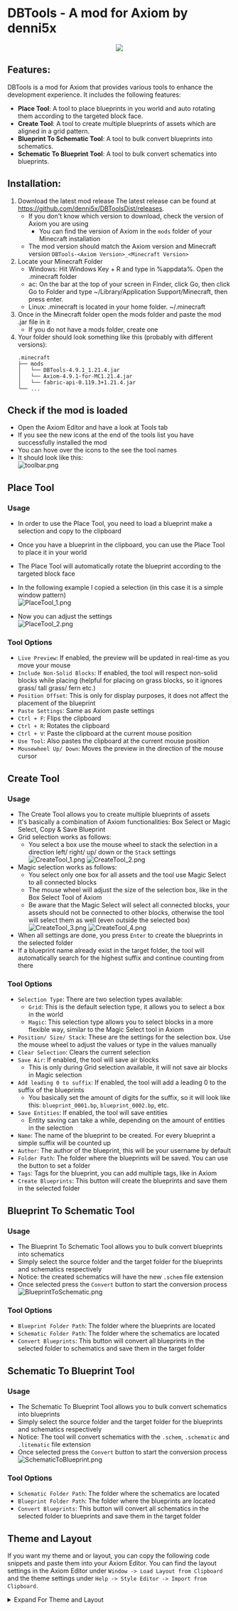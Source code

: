 # DBTools - A mod for Axiom by denni5x

<p align="center">
  <img src="media/icon.png" />
</p>

## Features:

DBTools is a mod for Axiom that provides various tools to enhance the development experience. It includes the following features:
- **Place Tool**: A tool to place blueprints in you world and auto rotating them according to the targeted block face.
- **Create Tool**: A tool to create multiple blueprints of assets which are aligned in a grid pattern.
- **Blueprint To Schematic Tool**: A tool to bulk convert blueprints into schematics.
- **Schematic To Blueprint Tool**: A tool to bulk convert schematics into blueprints.

## Installation:

1. Download the latest mod release
   The latest release can be found at https://github.com/denni5x/DBToolsDist/releases. 
   - If you don't know which version to download, check the version of Axiom you are using
     - You can find the version of Axiom in the `mods` folder of your Minecraft installation
   - The mod version should match the Axiom version and Minecraft version `DBTools-<Axiom Version>_<Minecraft Version>`
2. Locate your Minecraft Folder 
   - Windows: Hit Windows Key + R and type in %appdata%. Open the .minecraft folder
   - ac: On the bar at the top of your screen in Finder, click Go, then click Go to Folder and type ~/Library/Application Support/Minecraft, then press enter. 
   - Linux: .minecraft is located in your home folder. ~/.minecraft
3. Once in the Minecraft folder open the mods folder and paste the mod .jar file in it
   - If you do not have a mods folder, create one
5. Your folder should look something like this (probably with different versions):
   ```
   .minecraft
   ├── mods
   │   └── DBTools-4.9.1_1.21.4.jar
   │   └── Axiom-4.9.1-for-MC1.21.4.jar
   │   └── fabric-api-0.119.3+1.21.4.jar
   └── ...
   ```
   
## Check if the mod is loaded
- Open the Axiom Editor and have a look at Tools tab
- If you see the new icons at the end of the tools list you have successfully installed the mod
- You can hove over the icons to the see the tool names
- It should look like this:  
![toolbar.png](media/toolbar.png)

## Place Tool

### Usage
- In order to use the Place Tool, you need to load a blueprint make a selection and copy to the clipboard
- Once you have a blueprint in the clipboard, you can use the Place Tool to place it in your world
- The Place Tool will automatically rotate the blueprint according to the targeted block face

- In the following example I copied a selection (in this case it is a simple window pattern)  
![PlaceTool_1.png](media/PlaceTool_1.png)
- Now you can adjust the settings  
![PlaceTool_2.png](media/PlaceTool_2.png)

### Tool Options
  - `Live Preview`: If enabled, the preview will be updated in real-time as you move your mouse
  - `Include Non-Solid Blocks`: If enabled, the tool will respect non-solid blocks while placing (helpful for placing on grass blocks, so it ignores grass/ tall grass/ fern etc.)
  - `Position Offset`: This is only for display purposes, it does not affect the placement of the blueprint
  - `Paste Settings`: Same as Axiom paste settings
  - `Ctrl + F`: Flips the clipboard
  - `Ctrl + R`: Rotates the clipboard
  - `Ctrl + V`: Paste the clipboard at the current mouse position
  - `Use Tool`: Also pastes the clipboard at the current mouse position
  - `Mousewheel Up/ Down`: Moves the preview in the direction of the mouse cursor

## Create Tool

### Usage
- The Create Tool allows you to create multiple blueprints of assets
- It's basically a combination of Axiom functionalities: Box Select or Magic Select, Copy & Save Blueprint
- Grid selection works as follows: 
  - You select a box use the mouse wheel to stack the selection in a direction left/ right/ up/ down or the `Stack` settings
![CreateTool_1.png](media/CreateTool_1.png)
![CreateTool_2.png](media/CreateTool_2.png)
- Magic selection works as follows:
  - You select only one box for all assets and the tool use Magic Select to all connected blocks
  - The mouse wheel will adjust the size of the selection box, like in the Box Select Tool of Axiom
  - Be aware that the Magic Select will select all connected blocks, your assets should not be connected to other blocks, otherwise the tool will select them as well (even outside the selected box)
![CreateTool_3.png](media/CreateTool_3.png)
![CreateTool_4.png](media/CreateTool_4.png)
- When all settings are done, you press `Enter` to create the blueprints in the selected folder
- If a blueprint name already exist in the target folder, the tool will automatically search for the highest suffix and continue counting from there

### Tool Options
- `Selection Type`: There are two selection types available:
  - `Grid`: This is the default selection type, it allows you to select a box in the world
  - `Magic`: This selection type allows you to select blocks in a more flexible way, similar to the Magic Select tool in Axiom
- `Position/ Size/ Stack`: These are the settings for the selection box. Use the mouse wheel to adjust the values or type in the values manually
- `Clear Selection`: Clears the current selection
- `Save Air`: If enabled, the tool will save air blocks 
  - This is only during Grid selection available, it will not save air blocks in Magic selection
- `Add leading 0 to suffix`: If enabled, the tool will add a leading 0 to the suffix of the blueprints
  - You basically set the amount of digits for the suffix, so it will look like this: `blueprint_0001.bp`, `blueprint_0002.bp`, etc.
- `Save Entities`: If enabled, the tool will save entities
  - Entity saving can take a while, depending on the amount of entities in the selection
- `Name`: The name of the blueprint to be created. For every blueprint a simple suffix will be counted up
- `Author`: The author of the blueprint, this will be your username by default
- `Folder Path`: The folder where the blueprints will be saved. You can use the button to set a folder
- `Tags`: Tags for the blueprint, you can add multiple tags, like in Axiom
- `Create Blueprints`: This button will create the blueprints and save them in the selected folder

## Blueprint To Schematic Tool

### Usage
- The Blueprint To Schematic Tool allows you to bulk convert blueprints into schematics
- Simply select the source folder and the target folder for the blueprints and schematics respectively
- Notice: the created schematics will have the new `.schem` file extension
- Once selected press the `Convert` button to start the conversion process  
![BlueprintToSchematic.png](media/BlueprintToSchematic.png)

### Tool Options
- `Blueprint Folder Path`: The folder where the blueprints are located
- `Schematic Folder Path`: The folder where the schematics are located
- `Convert Blueprints`: This button will convert all blueprints in the selected folder to schematics and save them in the target folder

## Schematic To Blueprint Tool

### Usage
- The Schematic To Blueprint Tool allows you to bulk convert schematics into blueprints
- Simply select the source folder and the target folder for the blueprints and schematics respectively
- Notice: The tool will convert schematics with the `.schem`, `.schematic` and `.litematic` file extension
- Once selected press the `Convert` button to start the conversion process  
![SchematicToBlueprint.png](media/SchematicToBlueprint.png)

### Tool Options
- `Schematic Folder Path`: The folder where the schematics are located
- `Blueprint Folder Path`: The folder where the blueprints are located
- `Convert Blueprints`: This button will convert all schematics in the selected folder to blueprints and save them in the target folder

## Theme and Layout

If you want my theme and or layout, you can copy the following code snippets and paste them into your Axiom Editor.
You can find the layout settings in the Axiom Editor under `Window -> Load Layout from Clipboard` and the theme 
settings under `Help -> Style Editor -> Import from Clipboard`.
<details>
<summary>Expand For Theme and Layout</summary>

### Catppuccin Mocha Blue Theme:

```
ASel0AEENhdHBwdWNjaW5fTW9jaGEJSW1HdWlEYXJrKQD/9NbNAf9wW1gC8C4eHgTwLh4eBf8bEREHZkQyMQhmRDIxCWZEMjEK/y4eHgv/RDIxDIJEMjEN/y4eHg6CGxERD/9wW1gQ/1pHRRH/RDIxEv/+vrQT//6+tBT/spmTFWZEMjEW/3BbWBf/spmTGH4uHh4ZzIZwbBr/hnBsG4BwW1gc//6+tB3//r60HjP6tIkfq/q0iSD/+rSJIf9EMjEigf6+tCOB/r60JP9EMjElgf6+tCb//r60J/+GcGwt/5yEfy7/hnBsMv+v4vkFBUCAAAAGQIAAAAdAgAAACECAAAALQUAAAA==
```

### Axiom Layout:

```
[Window][###Tools]
Pos=796,1909
Size=2511,115
Collapsed=0
DockId=0x00000004,0

[Window][###Tool Options]
Pos=0,30
Size=794,1994
Collapsed=0
DockId=0x00000001,1

[Window][###Clipboard]
Pos=3309,30
Size=531,396
Collapsed=0
DockId=0x0000000D,0

[Window][###TargetInfo]
Pos=3309,30
Size=531,396
Collapsed=0
DockId=0x0000000D,1

[Window][###Palette]
Pos=3309,428
Size=531,396
Collapsed=0
DockId=0x0000000E,0

[Window][###ActiveBlock]
Pos=3309,826
Size=531,199
Collapsed=0
DockId=0x0000000C,0

[Window][###History]
Pos=3309,1027
Size=531,597
Collapsed=0
DockId=0x0000000A,0

[Window][###WorldProperties]
Pos=3309,1626
Size=531,398
Collapsed=0
DockId=0x00000008,0

[Window][DockSpaceViewport_11111111]
Pos=0,30
Size=3840,1994
Collapsed=0

[Window][###Inventory]
Pos=3309,428
Size=531,396
Collapsed=0
DockId=0x0000000E,1

[Window][Debug##Default]
Pos=60,60
Size=400,400
Collapsed=0

[Window][###OpenBlueprint]
Pos=0,30
Size=794,1994
Collapsed=0
DockId=0x00000001,0

[Window][###StyleEditor]
Pos=1310,414
Size=1832,1259
Collapsed=0

[Table][0x26A1A81F,2]
Column 0  Weight=1.0354
Column 1  Weight=0.9646

[Docking][Data]
DockSpace           ID=0x8B93E3BD Window=0xA787BDB4 Pos=0,30 Size=3840,1994 Split=X
DockNode          ID=0x00000005 Parent=0x8B93E3BD SizeRef=3307,1000 Split=X
DockNode        ID=0x00000001 Parent=0x00000005 SizeRef=794,1000 Selected=0xE8563286
DockNode        ID=0x00000002 Parent=0x00000005 SizeRef=2511,1000 Split=Y Selected=0x1F1A625A
DockNode      ID=0x00000003 Parent=0x00000002 SizeRef=1239,1877 CentralNode=1 NoTabBar=1 Selected=0x1F1A625A
DockNode      ID=0x00000004 Parent=0x00000002 SizeRef=1239,115 Selected=0x80AFE82B
DockNode          ID=0x00000006 Parent=0x8B93E3BD SizeRef=531,1000 Split=Y Selected=0x34064FA7
DockNode        ID=0x00000007 Parent=0x00000006 SizeRef=300,800 Split=Y Selected=0x34064FA7
DockNode      ID=0x00000009 Parent=0x00000007 SizeRef=300,500 Split=Y Selected=0x34064FA7
DockNode    ID=0x0000000B Parent=0x00000009 SizeRef=300,400 Split=Y Selected=0x34064FA7
DockNode  ID=0x0000000D Parent=0x0000000B SizeRef=300,200 Selected=0x444DCCF9
DockNode  ID=0x0000000E Parent=0x0000000B SizeRef=300,200 Selected=0x1E514AEA
DockNode    ID=0x0000000C Parent=0x00000009 SizeRef=300,100 Selected=0x1D216E21
DockNode      ID=0x0000000A Parent=0x00000007 SizeRef=300,300 Selected=0xFE0E9DDF
DockNode        ID=0x00000008 Parent=0x00000006 SizeRef=300,200 Selected=0x602D8B84

[AxiomWindows]
tools
tool_options
palette
inventory
active_block
history
world_properties
clipboard
target_info
blueprint_browser
```

</details>